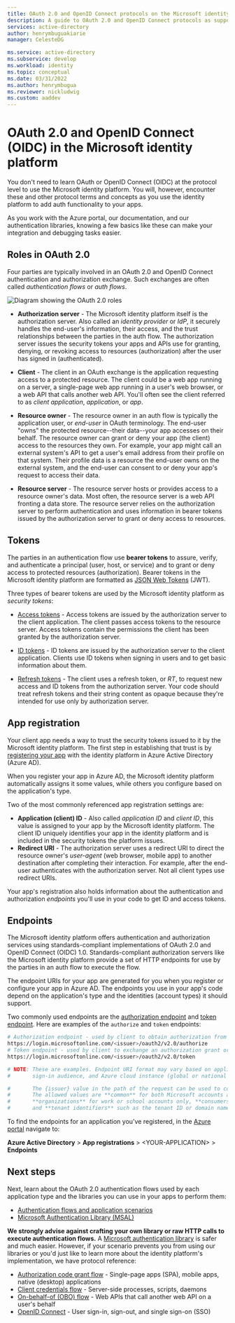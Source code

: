 ```yaml
---
title: OAuth 2.0 and OpenID Connect protocols on the Microsoft identity platform
description: A guide to OAuth 2.0 and OpenID Connect protocols as supported by the Microsoft identity platform.
services: active-directory
author: henrymbuguakiarie
manager: CelesteDG

ms.service: active-directory
ms.subservice: develop
ms.workload: identity
ms.topic: conceptual
ms.date: 03/31/2022
ms.author: henrymbugua
ms.reviewer: nickludwig
ms.custom: aaddev
---
```


# OAuth 2.0 and OpenID Connect (OIDC) in the Microsoft identity platform

You don't need to learn OAuth or OpenID Connect (OIDC) at the protocol level to use the Microsoft identity platform. You will, however, encounter these and other protocol terms and concepts as you use the identity platform to add auth functionality to your apps.

As you work with the Azure portal, our documentation, and our authentication libraries, knowing a few basics like these can make your integration and debugging tasks easier.

## Roles in OAuth 2.0

Four parties are typically involved in an OAuth 2.0 and OpenID Connect authentication and authorization exchange. Such exchanges are often called *authentication flows* or *auth flows*.

![Diagram showing the OAuth 2.0 roles](./media/active-directory-v2-flows/protocols-roles.svg)

* **Authorization server** - The Microsoft identity platform itself is the authorization server. Also called an *identity provider* or *IdP*, it securely handles the end-user's information, their access, and the trust relationships between the parties in the auth flow. The authorization server issues the security tokens your apps and APIs use for granting, denying, or revoking access to resources (authorization) after the user has signed in (authenticated).

* **Client** - The client in an OAuth exchange is the application requesting access to a protected resource. The client could be a web app running on a server, a single-page web app running in a user's web browser, or a web API that calls another web API. You'll often see the client referred to as *client application*, *application*, or *app*.

* **Resource owner** - The resource owner in an auth flow is typically the application user, or *end-user* in OAuth terminology. The end-user "owns" the protected resource--their data--your app accesses on their behalf. The resource owner can grant or deny your app (the client) access to the resources they own. For example, your app might call an external system's API to get a user's email address from their profile on that system. Their profile data is a resource the end-user owns on the external system, and the end-user can consent to or deny your app's request to access their data.

* **Resource server** - The resource server hosts or provides access to a resource owner's data. Most often, the resource server is a web API fronting a data store. The resource server relies on the authorization server to perform authentication and uses information in bearer tokens issued by the authorization server to grant or deny access to resources.

## Tokens

The parties in an authentication flow use **bearer tokens** to assure, verify, and authenticate a principal (user, host, or service) and to grant or deny access to protected resources (authorization). Bearer tokens in the Microsoft identity platform are formatted as [JSON Web Tokens](https://tools.ietf.org/html/rfc7519) (JWT).

Three types of bearer tokens are used by the Microsoft identity platform as *security tokens*:

* [Access tokens](access-tokens.md) - Access tokens are issued by the authorization server to the client application. The client passes access tokens to the resource server. Access tokens contain the permissions the client has been granted by the authorization server.

* [ID tokens](id-tokens.md) - ID tokens are issued by the authorization server to the client application. Clients use ID tokens when signing in users and to get basic information about them.

* [Refresh tokens](refresh-tokens.md) - The client uses a refresh token, or *RT*, to request new access and ID tokens from the authorization server. Your code should treat refresh tokens and their string content as opaque because they're intended for use only by authorization server.

## App registration

Your client app needs a way to trust the security tokens issued to it by the Microsoft identity platform. The first step in establishing that trust is by [registering your app](quickstart-register-app.md) with the identity platform in Azure Active Directory (Azure AD).

When you register your app in Azure AD, the Microsoft identity platform automatically assigns it some values, while others you configure based on the application's type.

Two of the most commonly referenced app registration settings are:

* **Application (client) ID** - Also called _application ID_ and _client ID_, this value is assigned to your app by the Microsoft identity platform. The client ID uniquely identifies your app in the identity platform and is included in the security tokens the platform issues.
* **Redirect URI** - The authorization server uses a redirect URI to direct the resource owner's *user-agent* (web browser, mobile app) to another destination after completing their interaction. For example, after the end-user authenticates with the authorization server. Not all client types use redirect URIs.

Your app's registration also holds information about the authentication and authorization *endpoints* you'll use in your code to get ID and access tokens.

## Endpoints

The Microsoft identity platform offers authentication and authorization services using standards-compliant implementations of OAuth 2.0 and OpenID Connect (OIDC) 1.0. Standards-compliant authorization servers like the Microsoft identity platform provide a set of HTTP endpoints for use by the parties in an auth flow to execute the flow.

The endpoint URIs for your app are generated for you when you register or configure your app in Azure AD. The endpoints you use in your app's code depend on the application's type and the identities (account types) it should support.

Two commonly used endpoints are the [authorization endpoint](v2-oauth2-auth-code-flow.md#request-an-authorization-code) and [token endpoint](v2-oauth2-auth-code-flow.md#redeem-a-code-for-an-access-token). Here are examples of the `authorize` and `token` endpoints:

```Bash
# Authorization endpoint - used by client to obtain authorization from the resource owner.
https://login.microsoftonline.com/<issuer>/oauth2/v2.0/authorize
# Token endpoint - used by client to exchange an authorization grant or refresh token for an access token.
https://login.microsoftonline.com/<issuer>/oauth2/v2.0/token

# NOTE: These are examples. Endpoint URI format may vary based on application type,
#       sign-in audience, and Azure cloud instance (global or national cloud).

#       The {issuer} value in the path of the request can be used to control who can sign into the application. 
#       The allowed values are **common** for both Microsoft accounts and work or school accounts, 
#       **organizations** for work or school accounts only, **consumers** for Microsoft accounts only, 
#       and **tenant identifiers** such as the tenant ID or domain name.
```

To find the endpoints for an application you've registered, in the [Azure portal](https://portal.azure.com) navigate to:

**Azure Active Directory** > **App registrations** > \<YOUR-APPLICATION\> > **Endpoints**

## Next steps

Next, learn about the OAuth 2.0 authentication flows used by each application type and the libraries you can use in your apps to perform them:

* [Authentication flows and application scenarios](authentication-flows-app-scenarios.md)
* [Microsoft Authentication Library (MSAL)](msal-overview.md)

**We strongly advise against crafting your own library or raw HTTP calls to execute authentication flows.** A [Microsoft authentication library](reference-v2-libraries.md) is safer and much easier. However, if your scenario prevents you from using our libraries or you'd just like to learn more about the identity platform's implementation, we have protocol reference:

* [Authorization code grant flow](v2-oauth2-auth-code-flow.md) - Single-page apps (SPA), mobile apps, native (desktop) applications
* [Client credentials flow](v2-oauth2-client-creds-grant-flow.md) - Server-side processes, scripts, daemons
* [On-behalf-of (OBO) flow](v2-oauth2-on-behalf-of-flow.md) - Web APIs that call another web API on a user's behalf
* [OpenID Connect](v2-protocols-oidc.md) - User sign-in, sign-out, and single sign-on (SSO)
